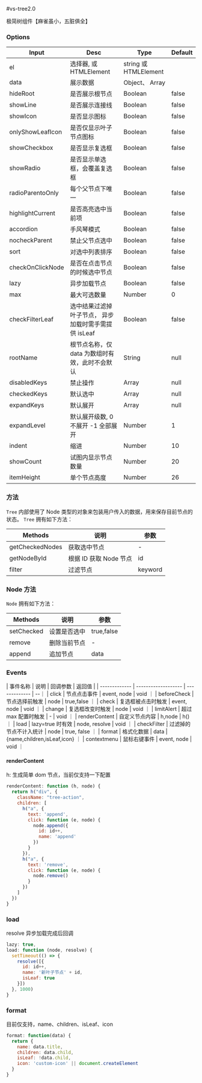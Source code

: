 #vs-tree2.0

极简树组件【麻雀虽小，五脏俱全】

### Options

| Input            | Desc                                                 | Type                  | Default |
| ---------------- | ---------------------------------------------------- | --------------------- | ------- |
| el               | 选择器, 或 HTMLElement                               | string 或 HTMLElement |         |
| data             | 展示数据                                             | Object、 Array        |         |
| hideRoot         | 是否展示根节点                                       | Boolean               | false    |
| showLine         | 是否展示连接线                                       | Boolean               | false   |
| showIcon         | 是否显示图标                                         | Boolean               | false   |
| onlyShowLeafIcon | 是否仅显示叶子节点图标                               | Boolean               | false   |
| showCheckbox     | 是否显示复选框                                       | Boolean               | false   |
| showRadio        | 是否显示单选框，会覆盖复选框                         | Boolean               | false   |
| radioParentoOnly | 每个父节点下唯一                                     | Boolean               | false   |
| highlightCurrent | 是否高亮选中当前项                                   | Boolean               | false   |
| accordion        | 手风琴模式                                           | Boolean               | false   |
| nocheckParent    | 禁止父节点选中                                       | Boolean               | false   |
| sort             | 对选中列表排序                                       | Boolean               | false   |
| checkOnClickNode | 是否在点击节点的时候选中节点                         | Boolean               | false   |
| lazy             | 异步加载节点                                         | Boolean               | false   |
| max              | 最大可选数量                                         | Number                | 0       |
| checkFilterLeaf  | 选中结果过滤掉叶子节点， 异步加载时需手需提供 isLeaf | Boolean               | false   |
| rootName         | 根节点名称，仅 data 为数组时有效，此时不会默认       | String                | null    |
| disabledKeys     | 禁止操作                                             | Array                 | null    |
| checkedKeys      | 默认选中                                             | Array                 | null    |
| expandKeys       | 默认展开                                             | Array                 | null    |
| expandLevel      | 默认展开级数, 0 不展开 -1 全部展开                   | Number                | 1       |
| indent           | 缩进                                                 | Number                | 10      |
| showCount        | 试图内显示节点数量                                   | Number                | 20      |
| itemHeight       | 单个节点高度                                         | Number                | 26      |

### 方法

`Tree` 内部使用了 Node 类型的对象来包装用户传入的数据，用来保存目前节点的状态。
`Tree` 拥有如下方法：

| Methods         | 说明                   | 参数 |
| --------------- | ---------------------- | ---- |
| getCheckedNodes | 获取选中节点           | -    |
| getNodeById     | 根据 ID 获取 Node 节点 | id   |
| filter     | 过滤节点     | keyword    |

### Node 方法

`Node` 拥有如下方法：

| Methods    | 说明         | 参数       |
| ---------- | ------------ | ---------- |
| setChecked | 设置是否选中 | true,false |
| remove     | 删除当前节点 | -          |
| append     | 追加节点     | data       |

### Events

| 事件名称 | 说明 | 回调参数 | 返回值 |
| ------------- | ------------------- | ------------- | --｜
| click | 节点点击事件 | event, node | void ｜
| beforeCheck | 节点选择前触发 | node | true,false ｜
| check | 复选框被点击时触发 | event, node | void ｜
| change | 复选框改变时触发 | node | void ｜
| limitAlert | 超过 max 配置时触发 | - | void ｜
| renderContent | 自定义节点内容 | h,node | h() ｜
| load | lazy=true 时有效 | node, resolve | void ｜
| checkFilter | 过滤掉的节点不计入统计 | node | true, false ｜
| format | 格式化数据 | data | {name,children,isLeaf,icon} ｜
| contextmenu | 鼠标右键事件 | event, node | void ｜

#### renderContent

h: 生成简单 dom 节点，当前仅支持一下配置

```js
renderContent: function (h, node) {
  return h("div", {
    className: "tree-action",
    children: [
      h("a", {
        text: 'append',
        click: function (e, node) {
          node.append({
            id: id++,
            name: 'append'
          })
        }
      }),
      h("a", {
        text: 'remove',
        click: function (e, node) {
          node.remove()
        }
      })
    ]
  })
}
```

### load

resolve 异步加载完成后回调

```js
lazy: true,
load: function (node, resolve) {
  setTimeout(() => {
    resolve([{
      id: id++,
      name: '新叶子节点' + id,
      isLeaf: true
    }])
  }, 1000)
}
```

### format

目前仅支持，name、children、isLeaf、icon

```js
format: function(data) {
  return {
    name: data.title,
    children: data.child,
    isLeaf: !data.child,
    icon: 'custom-icon' || document.createElement
  }
}
```
